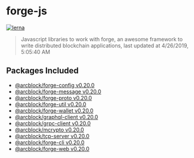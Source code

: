 # forge-js

[![lerna](https://img.shields.io/badge/maintained%20with-lerna-cc00ff.svg)](https://lernajs.io/)

> Javascript libraries to work with forge, an awesome framework to write distributed blockchain applications, last updated at 4/26/2019, 5:05:40 AM

## Packages Included


- [@arcblock/forge-config v0.20.0](./packages/forge-config)
- [@arcblock/forge-message v0.20.0](./packages/forge-message)
- [@arcblock/forge-proto v0.20.0](./packages/forge-proto)
- [@arcblock/forge-util v0.20.0](./packages/forge-util)
- [@arcblock/forge-wallet v0.20.0](./packages/forge-wallet)
- [@arcblock/graphql-client v0.20.0](./packages/graphql-client)
- [@arcblock/grpc-client v0.20.0](./packages/grpc-client)
- [@arcblock/mcrypto v0.20.0](./packages/mcrypto)
- [@arcblock/tcp-server v0.20.0](./packages/tcp-server)
- [@arcblock/forge-cli v0.20.0](./apps/forge-cli)
- [@arcblock/forge-web v0.20.0](./apps/forge-web)

